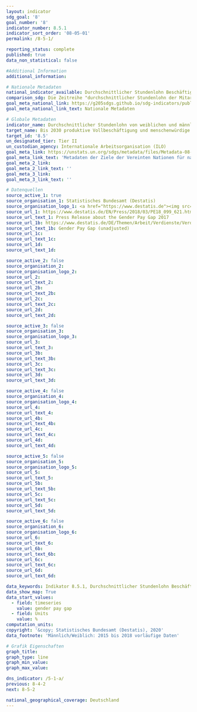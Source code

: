 ```yaml
---
layout: indicator
sdg_goal: '8'
goal_number: '8'
indicator_number: 8.5.1
indicator_sort_order: '08-05-01'
permalink: /8-5-1/

reporting_status: complete
published: true
data_non_statistical: false

#Additional Information
additional_information:

# Nationale Metadaten
national_indicator_available: Durchschnittlicher Stundenlohn Beschäftigter <br> Verdienstabstand
comparison_sdg: Die Zeitreihe "durchschnittlicher Stundenlohn der Mitarbeiter" entspricht den globalen Metadaten. Das geschlechtsspezifische Lohngefälle wird auch in den globalen Metadaten erwähnt.
goal_meta_national_link: https://g205sdgs.github.io/sdg-indicators/public/MetaDe/8.5.1.pdf
goal_meta_national_link_text: Nationale Metadaten

# Globale Metadaten
indicator_name: Durchschnittlicher Stundenlohn von weiblichen und männlichen Beschäftigten, nach Beruf, Alter und Menschen mit Behinderungen
target_name: Bis 2030 produktive Vollbeschäftigung und menschenwürdige Arbeit für alle Frauen und Männer, einschließlich junger Menschen und Menschen mit Behinderungen, sowie gleiches Entgelt für gleichwertige Arbeit erreichen
target_id: '8.5'
un_designated_tier: Tier II
un_custodian_agency: Internationale Arbeitsorganisation (ILO)
goal_meta_link: https://unstats.un.org/sdgs/metadata/files/Metadata-08-05-01.pdf
goal_meta_link_text: 'Metadaten der Ziele der Vereinten Nationen für nachhaltige Entwicklung'
goal_meta_2_link:
goal_meta_2_link_text: ''
goal_meta_3_link:
goal_meta_3_link_text: ''

# Datenquellen
source_active_1: true
source_organisation_1: Statistisches Bundesamt (Destatis)
source_organisation_logo_1: <a href="https://www.destatis.de"><img src="https://g205sdgs.github.io/sdg-indicators/public/logos/destatis.png" alt="Logo destatis" /></a>
source_url_1: https://www.destatis.de/EN/Press/2018/03/PE18_099_621.html
source_url_text_1: Press Release about the Gender Pay Gap 2017
source_url_1b: https://www.destatis.de/DE/Themen/Arbeit/Verdienste/Verdienste-Verdienstunterschiede/_inhalt.html
source_url_text_1b: Gender Pay Gap (unadjusted)
source_url_1c:
source_url_text_1c:
source_url_1d:
source_url_text_1d:

source_active_2: false
source_organisation_2:
source_organisation_logo_2:
source_url_2:
source_url_text_2:
source_url_2b:
source_url_text_2b:
source_url_2c:
source_url_text_2c:
source_url_2d:
source_url_text_2d:

source_active_3: false
source_organisation_3:
source_organisation_logo_3:
source_url_3:
source_url_text_3:
source_url_3b:
source_url_text_3b:
source_url_3c:
source_url_text_3c:
source_url_3d:
source_url_text_3d:

source_active_4: false
source_organisation_4:
source_organisation_logo_4:
source_url_4:
source_url_text_4:
source_url_4b:
source_url_text_4b:
source_url_4c:
source_url_text_4c:
source_url_4d:
source_url_text_4d:

source_active_5: false
source_organisation_5:
source_organisation_logo_5:
source_url_5:
source_url_text_5:
source_url_5b:
source_url_text_5b:
source_url_5c:
source_url_text_5c:
source_url_5d:
source_url_text_5d:

source_active_6: false
source_organisation_6:
source_organisation_logo_6:
source_url_6:
source_url_text_6:
source_url_6b:
source_url_text_6b:
source_url_6c:
source_url_text_6c:
source_url_6d:
source_url_text_6d:

data_keywords: Indikator 8.5.1, Durchschnittlicher Stundenlohn Beschäftigter, Verdienstabstand, Internationale Arbeitsorganisation (ILO)
data_show_map: True
data_start_values:
  - field: timeseries
    value: gender pay gap
  - field: Units
    value: %
computation_units:
copyright: '&copy; Statistisches Bundesamt (Destatis), 2020'
data_footnote: 'Männlich/Weiblich: 2015 bis 2018 vorläufige Daten'

# Grafik Eigenschaften
graph_title:
graph_type: line
graph_min_value:
graph_max_value:

dns_indicator: /5-1-a/
previous: 8-4-2
next: 8-5-2

national_geographical_coverage: Deutschland
---
```

